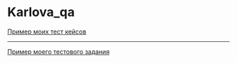# Karlova_qa
[Пример моих тест кейсов](https://docs.google.com/spreadsheets/d/1f4nO7dQMVlCydTCKy1TjViWk_Ib87UxxblmnDsZF9FI/edit#gid=306401338)

---

[Пример моего тестового задания](https://mari44.atlassian.net/jira/software/c/projects/QC4/boards/1?selectedIssue=QC4-6)